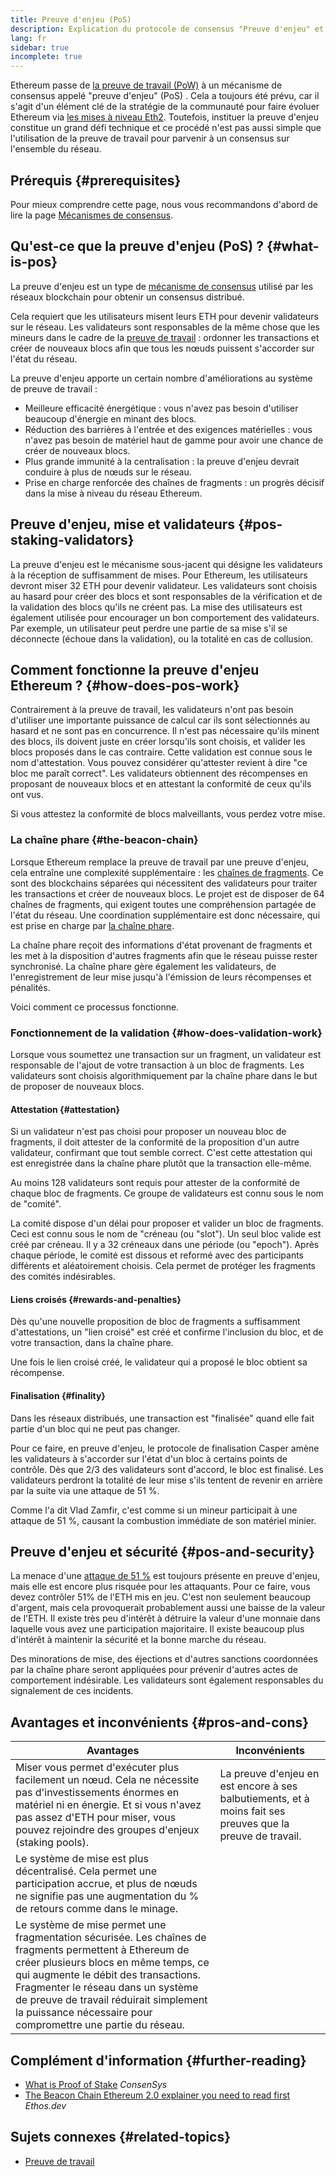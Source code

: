 ```yaml
---
title: Preuve d'enjeu (PoS)
description: Explication du protocole de consensus "Preuve d'enjeu" et de son rôle dans Ethereum.
lang: fr
sidebar: true
incomplete: true
---
```


Ethereum passe de [la preuve de travail (PoW)](/developers/docs/consensus-mechanisms/pow/) à un mécanisme de consensus appelé "preuve d'enjeu" (PoS) . Cela a toujours été prévu, car il s'agit d'un élément clé de la stratégie de la communauté pour faire évoluer Ethereum via [les mises à niveau Eth2](/eth2/). Toutefois, instituer la preuve d'enjeu constitue un grand défi technique et ce procédé n'est pas aussi simple que l'utilisation de la preuve de travail pour parvenir à un consensus sur l'ensemble du réseau.

## Prérequis {#prerequisites}

Pour mieux comprendre cette page, nous vous recommandons d'abord de lire la page [Mécanismes de consensus](/developers/docs/consensus-mechanisms/).

## Qu'est-ce que la preuve d'enjeu (PoS) ? {#what-is-pos}

La preuve d'enjeu est un type de [mécanisme de consensus](/developers/docs/consensus-mechanisms/) utilisé par les réseaux blockchain pour obtenir un consensus distribué.

Cela requiert que les utilisateurs misent leurs ETH pour devenir validateurs sur le réseau. Les validateurs sont responsables de la même chose que les mineurs dans le cadre de la [preuve de travail](/developers/docs/consensus-mechanisms/pow/) : ordonner les transactions et créer de nouveaux blocs afin que tous les nœuds puissent s'accorder sur l'état du réseau.

La preuve d'enjeu apporte un certain nombre d'améliorations au système de preuve de travail :

- Meilleure efficacité énergétique : vous n'avez pas besoin d'utiliser beaucoup d'énergie en minant des blocs.
- Réduction des barrières à l'entrée et des exigences matérielles : vous n'avez pas besoin de matériel haut de gamme pour avoir une chance de créer de nouveaux blocs.
- Plus grande immunité à la centralisation : la preuve d'enjeu devrait conduire à plus de nœuds sur le réseau.
- Prise en charge renforcée des chaînes de fragments : un progrès décisif dans la mise à niveau du réseau Ethereum.

## Preuve d'enjeu, mise et validateurs {#pos-staking-validators}

La preuve d'enjeu est le mécanisme sous-jacent qui désigne les validateurs à la réception de suffisamment de mises. Pour Ethereum, les utilisateurs devront miser 32 ETH pour devenir validateur. Les validateurs sont choisis au hasard pour créer des blocs et sont responsables de la vérification et de la validation des blocs qu'ils ne créent pas. La mise des utilisateurs est également utilisée pour encourager un bon comportement des validateurs. Par exemple, un utilisateur peut perdre une partie de sa mise s'il se déconnecte (échoue dans la validation), ou la totalité en cas de collusion.

## Comment fonctionne la preuve d'enjeu Ethereum ? {#how-does-pos-work}

Contrairement à la preuve de travail, les validateurs n'ont pas besoin d'utiliser une importante puissance de calcul car ils sont sélectionnés au hasard et ne sont pas en concurrence. Il n'est pas nécessaire qu'ils minent des blocs, ils doivent juste en créer lorsqu'ils sont choisis, et valider les blocs proposés dans le cas contraire. Cette validation est connue sous le nom d'attestation. Vous pouvez considérer qu'attester revient à dire "ce bloc me paraît correct". Les validateurs obtiennent des récompenses en proposant de nouveaux blocs et en attestant la conformité de ceux qu'ils ont vus.

Si vous attestez la conformité de blocs malveillants, vous perdez votre mise.

### La chaîne phare {#the-beacon-chain}

Lorsque Ethereum remplace la preuve de travail par une preuve d'enjeu, cela entraîne une complexité supplémentaire : les [chaînes de fragments](/eth2/shard-chains/). Ce sont des blockchains séparées qui nécessitent des validateurs pour traiter les transactions et créer de nouveaux blocs. Le projet est de disposer de 64 chaînes de fragments, qui exigent toutes une compréhension partagée de l'état du réseau. Une coordination supplémentaire est donc nécessaire, qui est prise en charge par [la chaîne phare](/upgrades/beacon-chain/).

La chaîne phare reçoit des informations d'état provenant de fragments et les met à la disposition d'autres fragments afin que le réseau puisse rester synchronisé. La chaîne phare gère également les validateurs, de l'enregistrement de leur mise jusqu'à l'émission de leurs récompenses et pénalités.

Voici comment ce processus fonctionne.

### Fonctionnement de la validation {#how-does-validation-work}

Lorsque vous soumettez une transaction sur un fragment, un validateur est responsable de l'ajout de votre transaction à un bloc de fragments. Les validateurs sont choisis algorithmiquement par la chaîne phare dans le but de proposer de nouveaux blocs.

#### Attestation {#attestation}

Si un validateur n'est pas choisi pour proposer un nouveau bloc de fragments, il doit attester de la conformité de la proposition d'un autre validateur, confirmant que tout semble correct. C'est cette attestation qui est enregistrée dans la chaîne phare plutôt que la transaction elle-même.

Au moins 128 validateurs sont requis pour attester de la conformité de chaque bloc de fragments. Ce groupe de validateurs est connu sous le nom de "comité".

La comité dispose d'un délai pour proposer et valider un bloc de fragments. Ceci est connu sous le nom de "créneau (ou "slot"). Un seul bloc valide est créé par créneau. Il y a 32 créneaux dans une période (ou "epoch"). Après chaque période, le comité est dissous et reformé avec des participants différents et aléatoirement choisis. Cela permet de protéger les fragments des comités indésirables.

#### Liens croisés {#rewards-and-penalties}

Dès qu'une nouvelle proposition de bloc de fragments a suffisamment d'attestations, un "lien croisé" est créé et confirme l'inclusion du bloc, et de votre transaction, dans la chaîne phare.

Une fois le lien croisé créé, le validateur qui a proposé le bloc obtient sa récompense.

#### Finalisation {#finality}

Dans les réseaux distribués, une transaction est "finalisée" quand elle fait partie d'un bloc qui ne peut pas changer.

Pour ce faire, en preuve d'enjeu, le protocole de finalisation Casper amène les validateurs à s'accorder sur l'état d'un bloc à certains points de contrôle. Dès que 2/3 des validateurs sont d'accord, le bloc est finalisé. Les validateurs perdront la totalité de leur mise s'ils tentent de revenir en arrière par la suite via une attaque de 51 %.

Comme l'a dit Vlad Zamfir, c'est comme si un mineur participait à une attaque de 51 %, causant la combustion immédiate de son matériel minier.

## Preuve d'enjeu et sécurité {#pos-and-security}

La menace d'une [attaque de 51 %](https://www.investopedia.com/terms/1/51-attack.asp) est toujours présente en preuve d'enjeu, mais elle est encore plus risquée pour les attaquants. Pour ce faire, vous devez contrôler 51% de l'ETH mis en jeu. C'est non seulement beaucoup d'argent, mais cela provoquerait probablement aussi une baisse de la valeur de l'ETH. Il existe très peu d'intérêt à détruire la valeur d'une monnaie dans laquelle vous avez une participation majoritaire. Il existe beaucoup plus d'intérêt à maintenir la sécurité et la bonne marche du réseau.

Des minorations de mise, des éjections et d'autres sanctions coordonnées par la chaîne phare seront appliquées pour prévenir d'autres actes de comportement indésirable. Les validateurs sont également responsables du signalement de ces incidents.

## Avantages et inconvénients {#pros-and-cons}

| Avantages                                                                                                                                                                                                                                                                                                                               | Inconvénients                                                                                              |
| --------------------------------------------------------------------------------------------------------------------------------------------------------------------------------------------------------------------------------------------------------------------------------------------------------------------------------------- | ---------------------------------------------------------------------------------------------------------- |
| Miser vous permet d'exécuter plus facilement un nœud. Cela ne nécessite pas d'investissements énormes en matériel ni en énergie. Et si vous n'avez pas assez d'ETH pour miser, vous pouvez rejoindre des groupes d'enjeux (staking pools).                                                                                              | La preuve d'enjeu en est encore à ses balbutiements, et à moins fait ses preuves que la preuve de travail. |
| Le système de mise est plus décentralisé. Cela permet une participation accrue, et plus de nœuds ne signifie pas une augmentation du % de retours comme dans le minage.                                                                                                                                                                 |                                                                                                            |
| Le système de mise permet une fragmentation sécurisée. Les chaînes de fragments permettent à Ethereum de créer plusieurs blocs en même temps, ce qui augmente le débit des transactions. Fragmenter le réseau dans un système de preuve de travail réduirait simplement la puissance nécessaire pour compromettre une partie du réseau. |                                                                                                            |

## Complément d'information {#further-reading}

- [What is Proof of Stake](https://consensys.net/blog/blockchain-explained/what-is-proof-of-stake/) _ConsenSys_
- [The Beacon Chain Ethereum 2.0 explainer you need to read first](https://ethos.dev/beacon-chain/) _Ethos.dev_

## Sujets connexes {#related-topics}

- [Preuve de travail](/developers/docs/consensus-mechanisms/pow/)
